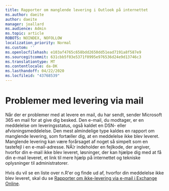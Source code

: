 ```yaml
---
title: Rapporter om manglende levering i Outlook på internettet
ms.author: daeite
author: daeite
manager: joallard
ms.audience: Admin
ms.topic: article
ROBOTS: NOINDEX, NOFOLLOW
localization_priority: Normal
ms.custom: ''
ms.openlocfilehash: e103af4765c658bdd2650dd51ead7191a8f587e9
ms.sourcegitcommit: 631cbb5f03e5371f0995e976536d24e9d13746c3
ms.translationtype: MT
ms.contentlocale: da-DK
ms.lasthandoff: 04/22/2020
ms.locfileid: "43768539"
---
```

# <a name="issues-with-email-delivery"></a>Problemer med levering via mail

Når der er problemer med at levere en mail, du har sendt, sender Microsoft 365 en mail for at give dig besked. Den e-mail, du modtager, er en meddelelse om leveringsstatus, også kaldet en DSN- eller afvisningsmeddelelse. Den mest almindelige type kaldes en rapport om manglende levering, som fortæller dig, at en meddelelse ikke blev leveret. Manglende levering kan være forårsaget af noget så simpelt som en tastefejl i en e-mail-adresse. NÃ¦r indeholder en fejlkode, der angiver, hvorfor din e-mail ikke blev leveret, løsninger, der kan hjælpe dig med at få din e-mail leveret, et link til mere hjælp på internettet og tekniske oplysninger til administratorer.

Hvis du vil se en liste over n.R'er og finde ud af, hvorfor din meddelelse ikke blev leveret, skal du se [Rapporter om ikke-levering via e-mail i Exchange Online](https://docs.microsoft.com/exchange/mail-flow-best-practices/non-delivery-reports-in-exchange-online/non-delivery-reports-in-exchange-online).